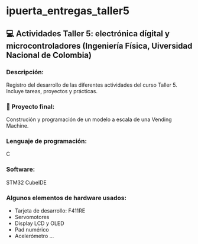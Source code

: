 # ipuerta_entregas_taller5

## 💻 Actividades Taller 5: electrónica dígital y microcontroladores (Ingeniería Física, Uiversidad Nacional de Colombia)

### Descripción:

Registro del desarrollo de las diferentes actividades del curso Taller 5. Incluye tareas, proyectos y prácticas.

### 🏁 Proyecto final:

Construción y programación de un modelo a escala de una Vending Machine. 

### Lenguaje de programación:
C

### Software:
STM32 CubeIDE

### Algunos elementos de hardware usados:
- Tarjeta de desarrollo: F411RE
- Servomotores
- Display LCD y OLED
- Pad numérico
- Acelerómetro
...
